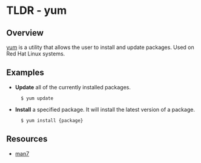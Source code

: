 TLDR - yum
==========

Overview
--------

[yum] is a utility that allows the user to install and update packages.  Used on Red Hat Linux systems.

Examples
--------

- **Update** all of the currently installed packages.

        $ yum update

- **Install** a specified package.  It will install the latest version of a package.

		$ yum install {package}

Resources
---------

- [man7](http://man7.org/linux/man-pages/man8/yum.8.html)

[yum]: http://man7.org/linux/man-pages/man8/yum.8.html

